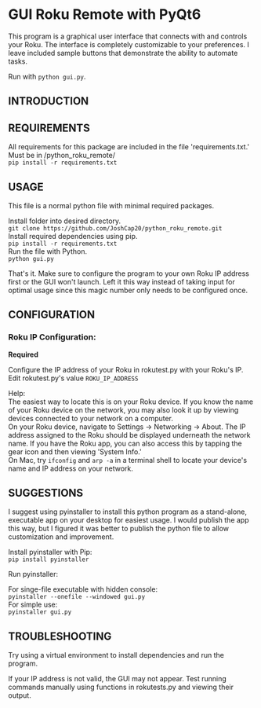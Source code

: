 # GUI Roku Remote with PyQt6
This program is a graphical user interface that connects with and controls your Roku. The interface is completely customizable to your preferences. I leave included sample buttons that demonstrate the ability to automate tasks.

Run with `python gui.py`.

INTRODUCTION
------------

REQUIREMENTS
------------
All requirements for this package are included in the file 'requirements.txt.' Must be in /python_roku_remote/    
`pip install -r requirements.txt`  

USAGE
-------------
This file is a normal python file with minimal required packages.

Install folder into desired directory.  
`git clone https://github.com/JoshCap20/python_roku_remote.git`  
Install required dependencies using pip.  
`pip install -r requirements.txt`  
Run the file with Python.  
`python gui.py`  

That's it. Make sure to configure the program to your own Roku IP address first or the GUI won't launch. Left it this way instead of taking input for optimal usage since this magic number only needs to be configured once.


CONFIGURATION
-------------

### Roku IP Configuration:  
**Required**  
  
Configure the IP address of your Roku in rokutest.py with your Roku's IP.   
Edit rokutest.py's value `ROKU_IP_ADDRESS`  
  
Help:  
The easiest way to locate this is on your Roku device. If you know the name of your Roku device on the network, you may also look it up by viewing devices connected to your network on a computer.  
On your Roku device, navigate to Settings -> Networking -> About. The IP address assigned to the Roku should be displayed underneath the network name. If you have the Roku app, you can also access this by tapping the gear icon and then viewing 'System Info.'   
On Mac, try `ifconfig` and `arp -a` in a terminal shell to locate your device's name and IP address on your network.  

SUGGESTIONS
---------------
I suggest using pyinstaller to install this python program as a stand-alone, executable app on your desktop for easiest usage. I would publish the app this way, but I figured it was better to publish the python file to allow customization and improvement.    
  
Install pyinstaller with Pip:  
`pip install pyinstaller`  
  
Run pyinstaller:  
  
For singe-file executable with hidden console:  
`pyinstaller --onefile --windowed gui.py`  
For simple use:  
`pyinstaller gui.py`  



TROUBLESHOOTING
---------------

Try using a virtual environment to install dependencies and run the program.  

If your IP address is not valid, the GUI may not appear. Test running commands manually using functions in rokutests.py and viewing their output.
